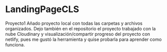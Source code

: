 # LandingPageCLS
Proyecto1
Añado proyecto local con todas las carpetas y archivos organizados. 
Dejo también en el repositorio el proyecto trabajado con la nube Cloudinary y visualización/compartir progreso del proyecto con netlify, pues me gustó la herramienta y quise probarla para aprender como funciona.
